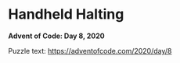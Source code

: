 # Handheld Halting

**Advent of Code: Day 8, 2020**

Puzzle text: https://adventofcode.com/2020/day/8
